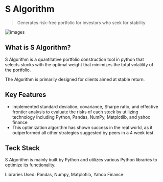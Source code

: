 # S Algorithm
> Generates risk-free portfolio for investors who seek for stability

![images](https://github.com/jingaovo/image/blob/0d5270f6b7b21b7c3a26c49edb55af656d77f113/IMG_4740.jpg)

## What is S Algorithm?
S Algorithm is a quantitative portfolio construction tool in python that selects stocks with the optimal weight that minimizes the total volatility of the portfolio.

The Algorithm is primarily designed for clients aimed at stable return.
## Key Features
-	Implemented standard deviation, covariance, Sharpe ratio, and effective frontier analysis to evaluate the risks of each stock by utilizing technology including Python, Pandas, NumPy, Matplotlib, and yahoo finance
- This optimization algorithm has shown success in the real world, as it outperformed all other strategies suggested by peers in a 4 week test.
## Teck Stack
S Algorithm is mainly built by Python and utilizes various Python libraries to optimize its functionality.

Libraries Used: Pandas, Numpy, Matplotlib, Yahoo Finance
